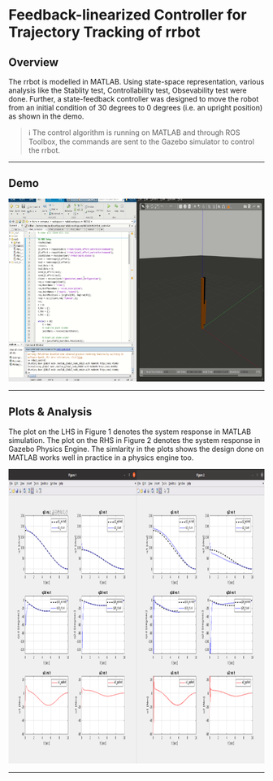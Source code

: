 # Feedback-linearized Controller for Trajectory Tracking of rrbot

## Overview
The rrbot is modelled in MATLAB. Using state-space representation, various analysis like the Stablity test, Controllability test, Obsevability test were done. Further, a state-feedback controller was designed to move the robot from an initial condition of 30 degrees to 0 degrees (i.e. an upright position) as shown in the demo. 

> :information_source: The control algorithm is running on MATLAB and through ROS Toolbox, the commands are sent to the Gazebo simulator to control the rrbot.

---
## Demo
<p float="left">
  <img src="media/rrbot_control.gif" height="360" width="672" />
</p>

---


## Plots & Analysis

The plot on the LHS in Figure 1 denotes the system response in MATLAB simulation.
The plot on the RHS in Figure 2 denotes the system response in Gazebo Physics Engine.
The simlarity in the plots shows the design done on MATLAB works well in practice in a physics engine too.


<p float="left">
  <img src="media/plot_comparison.png" height="580" width="1080" />
</p>



---
<!--
---
## High Level View

<p float="left">
  <img src="media/5_Classes.png" width="480" />
</p>



---
## Building

To build from source, clone the latest version from this repository into your catkin workspace and compile the package using

	```bash
	$ cd catkin_workspace/src
	$ git clone https://github.com/emmanuel-logy/motion_planning_algorithms.git
	$ cd ..
	$ catkin_make
	```


---
## Usage

Yet to add . . . 
	
	
---
    
    
---
## For further explanation

Please refer to the docs/Emmanuel_Report.pdf for more detailed explanation
	
	
---
-->
